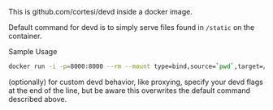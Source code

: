 
This is github.com/cortesi/devd inside a docker image.

Default command for devd is to simply serve files found in `/static` on the container. 

Sample Usage

```bash
docker run -i -p=8000:8000 --rm --mount type=bind,source=`pwd`,target=/static tahurt/docker-devd
```

(optionally) for custom devd behavior, like proxying, specify your devd flags at the end of the line, but be aware this overwrites the default command described above.
